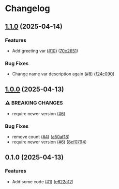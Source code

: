 # Changelog

## [1.1.0](https://github.com/shoekstra/terraform-repo/compare/v1.0.0...v1.1.0) (2025-04-14)


### Features

* Add greeting var ([#10](https://github.com/shoekstra/terraform-repo/issues/10)) ([70c2651](https://github.com/shoekstra/terraform-repo/commit/70c26510f9f7752255143a6d5eac85893921524d))


### Bug Fixes

* Change name var description again ([#8](https://github.com/shoekstra/terraform-repo/issues/8)) ([f24c090](https://github.com/shoekstra/terraform-repo/commit/f24c09081efa429e6f15cda420204cb0b53f4b51))

## [1.0.0](https://github.com/shoekstra/terraform-repo/compare/v0.1.0...v1.0.0) (2025-04-13)


### ⚠ BREAKING CHANGES

* require newer version ([#6](https://github.com/shoekstra/terraform-repo/issues/6))

### Bug Fixes

* remove count ([#4](https://github.com/shoekstra/terraform-repo/issues/4)) ([a50af18](https://github.com/shoekstra/terraform-repo/commit/a50af18147b4baead85a58fa2221348a1f2d21c6))
* require newer version ([#6](https://github.com/shoekstra/terraform-repo/issues/6)) ([8ef0794](https://github.com/shoekstra/terraform-repo/commit/8ef07944d3b1d6f20f2776dbe601fbbfa51684bf))

## 0.1.0 (2025-04-13)


### Features

* Add some code ([#1](https://github.com/shoekstra/terraform-repo/issues/1)) ([e622a12](https://github.com/shoekstra/terraform-repo/commit/e622a12ba4a0638a0668d16bee62a24625b10577))

